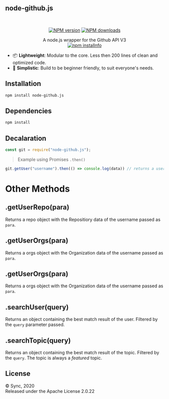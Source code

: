 ## node-github.js

<div align="center">
  </br>
    <p>
    <a href="https://www.npmjs.com/package/node-github.js"><img src="https://img.shields.io/npm/v/node-github.js.svg?maxAge=3600" alt="NPM version" /></a>
    <a href="https://www.npmjs.com/package/node-github.js"><img src="https://img.shields.io/npm/dt/node-github.js.svg?maxAge=3600" alt="NPM downloads" /></a>
  <p>
    A node.js wrapper for the Github API V3</br>
    <a href="https://nodei.co/npm/node-github.js/"><img src="https://nodei.co/npm/node-github.js.png?downloads=true&stars=true" alt="npm installnfo" /></a>

  </p>
  <p>

</div>

- 📦 **Lightweight**: Modular to the core. Less then 200 lines of clean and optimized code.
- 🔰  **Simplistic**:  Build to be beginner friendly, to suit everyone's needs.
  
## Installation

```bash
npm install node-github.js
```

## Dependencies

```bash
npm install
```


## Decalaration
```js
const git = require("node-github.js");
```

> Example using Promises `.then()`
```js
git.getUser("username").then(() => console.log(data)) // returns a user object
```

# Other Methods

## .getUserRepo(para) 

Returns a repo object with the Repositiory data of the username passed as `para`.

## .getUserOrgs(para)

Returns a orgs object with the Organization data of the username passed as `para`.

## .getUserOrgs(para)

Returns a orgs object with the Organization data of the username passed as `para`.

## .searchUser(query)

Returns an object containing the best match result of the user. Filtered by the `query` parameter passed.

## .searchTopic(query)

Returns an object containing the best match result of the topic. Filtered by the `query`. The topic is always a *featured* topic.

## License

&copy; Sync, 2020</br>
Released under the Apache License 2.0.22